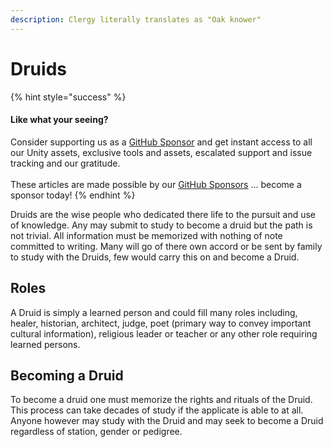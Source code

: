 ```yaml
---
description: Clergy literally translates as "Oak knower"
---
```


# Druids

{% hint style="success" %}
#### Like what your seeing?

Consider supporting us as a [GitHub Sponsor](../../../../company/concepts/become-a-sponsor.md) and get instant access to all our Unity assets, exclusive tools and assets, escalated support and issue tracking and our gratitude.\
\
These articles are made possible by our [GitHub Sponsors](https://github.com/sponsors/heathen-engineering) ... become a sponsor today!
{% endhint %}

Druids are the wise people who dedicated there life to the pursuit and use of knowledge. Any may submit to study to become a druid but the path is not trivial. All information must be memorized with nothing of note committed to writing. Many will go of there own accord or be sent by family to study with the Druids, few would carry this on and become a Druid.

## Roles

A Druid is simply a learned person and could fill many roles including, healer, historian, architect, judge, poet (primary way to convey important cultural information), religious leader or teacher or any other role requiring learned persons.

## Becoming a Druid

To become a druid one must memorize the rights and rituals of the Druid. This process can take decades of study if the applicate is able to at all. Anyone however may study with the Druid and may seek to become a Druid regardless of station, gender or pedigree.
